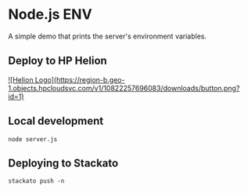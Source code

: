 # Node.js ENV

A simple demo that prints the server's environment variables.

## Deploy to HP Helion
<a href="https://helionize.15.126.237.56.xip.io/?repoUrl=https://github.com/Phanatic/node-env">
![Helion Logo](https://region-b.geo-1.objects.hpcloudsvc.com/v1/10822257696083/downloads/button.png?id=1)
</a>

## Local development

    node server.js

## Deploying to Stackato

    stackato push -n

